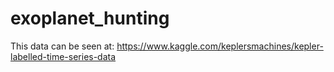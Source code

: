 # exoplanet_hunting

This data can be seen at: https://www.kaggle.com/keplersmachines/kepler-labelled-time-series-data